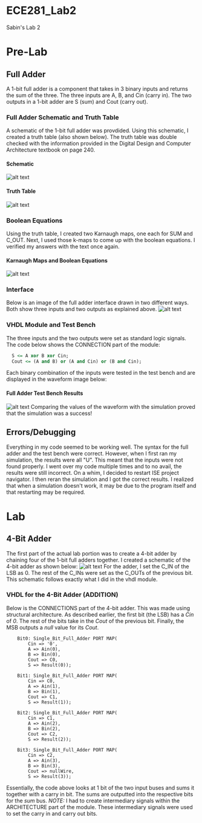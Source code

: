 ECE281_Lab2
===========
Sabin's Lab 2

# Pre-Lab
## Full Adder
A 1-bit full adder is a component that takes in 3 binary inputs and returns the sum of the three.  The three inputs are A, B, and Cin (carry in).  The two outputs in a 1-bit adder are S (sum) and Cout (carry out).

### Full Adder Schematic and Truth Table
A schematic of the 1-bit full adder was provdided.  Using this schematic, I created a truth table (also shown below).  The truth table was double checked with the information provided in the Digital Design and Computer Architecture textbook on page 240.

#### Schematic
![alt text](https://raw2.github.com/sabinpark/ECE281_Lab2/master/full_adder_schematic.png "Full Adder Schematic")
#### Truth Table
![alt text](https://raw2.github.com/sabinpark/ECE281_Lab2/master/1_bit_adder_truth_table.PNG "Full Adder Truth Table")

### Boolean Equations
Using the truth table, I created two Karnaugh maps, one each for SUM and C_OUT.  Next, I used those k-maps to come up with the boolean equations.  I verified my answers with the text once again.

#### Karnaugh Maps and Boolean Equations
![alt text](https://raw2.github.com/sabinpark/ECE281_Lab2/master/full_adder_kmaps_equations.PNG "K-Maps and Boolean Equations")

### Interface
Below is an image of the full adder interface drawn in two different ways.  Both show three inputs and two outputs as explained above.
![alt text](https://raw2.github.com/sabinpark/ECE281_Lab2/master/full_adder_interfaces.png "Full Adder Interface")

### VHDL Module and Test Bench
The three inputs and the two outputs were set as standard logic signals.  The code below shows the CONNECTION part of the module:
```vhdl
  S <= A xor B xor Cin;
  Cout <= (A and B) or (A and Cin) or (B and Cin);
```
Each binary combination of the inputs were tested in the test bench and are displayed in the waveform image below:
#### Full Adder Test Bench Results
![alt text](https://raw2.github.com/sabinpark/ECE281_Lab2/master/full_adder_waveform.PNG "Full Adder Waveform")
Comparing the values of the waveform with the simulation proved that the simulation was a success!

## Errors/Debugging
Everything in my code seemed to be working well.  The syntax for the full adder and the test bench were correct.  However, when I first ran my simulation, the results were all "U".  This meant that the inputs were not found properly.  I went over my code multiple times and to no avail, the results were still incorrect.  On a whim, I decided to restart ISE project navigator.  I then reran the simulation and I got the correct results.  I realized that when a simulation doesn't work, it may be due to the program itself and that restarting may be required.

# Lab
## 4-Bit Adder
The first part of the actual lab portion was to create a 4-bit adder by chaining four of the 1-bit full adders together.  I created a schematic of the 4-bit adder as shown below:
![alt text](https://raw2.github.com/sabinpark/ECE281_Lab2/master/4_bit_adder_addition_schematic.PNG "4_Bit Adder Addition Schematic")
For the adder, I set the C_IN of the LSB as 0.  The rest of the C_INs were set as the C_OUTs of the previous bit.  This schematic follows exactly what I did in the vhdl module.

### VHDL for the 4-Bit Adder (ADDITION)
Below is the CONNECTIONS part of the 4-bit adder.  This was made using structural architecture.  As described earlier, the first bit (the LSB) has a *Cin* of *0*.  The rest of the bits take in the *Cout* of the previous bit.  Finally, the MSB outputs a *null* value for its *Cout*.

```
	Bit0: Single_Bit_Full_Adder PORT MAP(
		Cin => '0',
		A => Ain(0),
		B => Bin(0),
		Cout => C0,
		S => Result(0));
		
	Bit1: Single_Bit_Full_Adder PORT MAP(
		Cin => C0,
		A => Ain(1),
		B => Bin(1),
		Cout => C1,
		S => Result(1));
		
	Bit2: Single_Bit_Full_Adder PORT MAP(
		Cin => C1,
		A => Ain(2),
		B => Bin(2),
		Cout => C2,
		S => Result(2));
	
	Bit3: Single_Bit_Full_Adder PORT MAP(
		Cin => C2,
		A => Ain(3),
		B => Bin(3),
		Cout => nullWire,
		S => Result(3));
```

Essentially, the code above looks at 1 bit of the two input buses and sums it together with a carry in bit.  The sums are outputted into the respective bits for the *sum* bus.  *NOTE:* I had to create intermediary signals within the ARCHITECTURE part of the module.  These intermediary signals were used to set the carry in and carry out bits.

